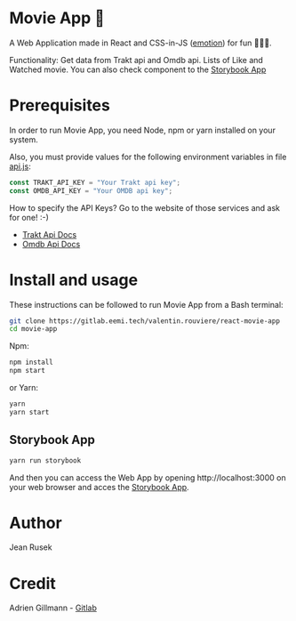 # Movie App 🎥

A Web Application made in React and CSS-in-JS  ([emotion](https://github.com/emotion-js/emotion)) for fun 🍿🍿🍿.

Functionality: Get data from Trakt api and Omdb api. Lists of Like and Watched movie. You can also check component to the [Storybook App](https://github.com/storybooks/storybook)

# Prerequisites

In order to run Movie App, you need Node, npm or yarn installed on your system.

Also, you must provide values for the following environment variables in file [api.js](./src/helpers/api.js):

```javascript
const TRAKT_API_KEY = "Your Trakt api key";
const OMDB_API_KEY = "Your OMDB api key";
```

How to specify the API Keys? Go to the website of those services and ask for one! :-)

- [Trakt Api Docs](https://trakt.docs.apiary.io/#)
- [Omdb Api Docs](http://www.omdbapi.com/)

# Install and usage

These instructions can be followed to run Movie App from a Bash terminal:

``` bash
git clone https://gitlab.eemi.tech/valentin.rouviere/react-movie-app
cd movie-app
```

Npm:

```bash
npm install
npm start
```

or Yarn:

```bash
yarn
yarn start
```

## Storybook App

``` bash
yarn run storybook
```

And then you can access the Web App by opening http://localhost:3000 on your web browser and acces the [Storybook App](http://localhost:9009).

# Author

Jean Rusek


# Credit

Adrien Gillmann - [Gitlab](https://gitlab.com/Agillmann/)